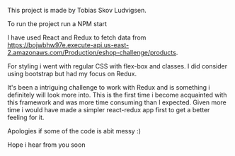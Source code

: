 This project is made by Tobias Skov Ludvigsen.

To run the project run a NPM start

I have used React and Redux to fetch data from https://bojwbhw97e.execute-api.us-east-2.amazonaws.com/Production/eshop-challenge/products.

For styling i went with regular CSS with flex-box and classes. I did consider using bootstrap but had my focus on Redux.

It's been a intriguing challenge to work with Redux and is something i definitely will look more into. This is the first time i become acquainted with this framework and was more time consuming than I expected. Given more time i would have made a simpler react-redux app first to get a better feeling for it.

Apologies if some of the code is abit messy :)

Hope i hear from you soon
